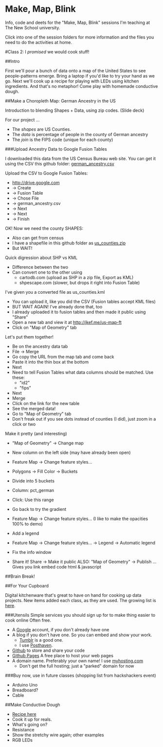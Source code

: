 Make, Map, Blink
==============

Info, code and deets for the "Make, Map, Blink" sessions I'm teaching at The New School university.

Click into one of the session folders for more information and the files you need to do the activities at home.

#Class 2: I *promised* we would cook stuff!

##Intro

First we'll pour a bunch of data onto a map of the United States to see people-patterns emerge. Bring a laptop if you'd like to try your hand as we go. Next we'll cook up a recipe for playing with LEDs using kitchen ingredients. And that's no metaphor! Come play with homemade conductive dough.

##Make a Choropleth Map: German Ancestry in the US

Introduction to blending Shapes + Data, using zip codes. (Slide deck)

For our project ...

- The *shapes* are US Counties. 
- The *data* is percentage of people in the county of German ancestry
- The *join* is the FIPS code (unique for each county)

###Upload Ancestry Data to Google Fusion Tables

I downloaded this data from the US Census Bureau web site. You can get it using the CSV this github folder: [german_ancestry.csv](https://github.com/jkeefe/make-map-blink/blob/master/class-02/german_ancestry.csv?raw=true)

Upload the CSV to Google Fusion Tables:
    
- http://drive.google.com
- -> Create
- -> Fusion Table
- -> Chose File
- -> german_ancestry.csv
- -> Next
- -> Next
- -> Finish
    
OK! Now we need the county SHAPES:

- Also can get from census
- I have a shapefile in this github folder as [us_counties.zip](https://github.com/jkeefe/make-map-blink/blob/master/class-02/us_counties.zip?raw=true)
- But WAIT!
    
Quick digression about SHP vs KML

- Difference between the two
- Can convert one to the other using 
    - cartodb.com (upload as SHP in a zip file, Export as KML)
    - shpescape.com (slower, but drops it right into Fusion Table)

I've given you a converted file as us_counties.kml

- You can upload it, like you did the CSV (Fusion tables accept KML files)
- BUT WAIT AGAIN! I've already done that, too
- I already uploaded it to fusion tables and then made it public using "Share"
- Open a new tab and view it at http://jkef.me/us-map-ft
- Click on "Map of Geometry" tab
        
Let's put them together!

- Be on the ancestry data tab
- File -> Merge
- Go copy the URL from the map tab and come back
- Paste it into the thin box at the bottom
- Next
- Need to tell Fusion Tables what data columns should be matched. Use these:
    - "id2"
    - "fips"
- Next
- Merge
- Click on the link for the new table
- See the merged data!
- Go to "Map of Geometry" tab
- Don't freak out if you see dots instead of counties (I did), just zoom in a click or two
    
Make it pretty (and interesting)

- "Map of Geometry" -> Change map
- New column on the left side (may have already been open)
- Feature Map -> Change feature styles...
- Polygons -> Fill Color -> Buckets
- Divide into 5 buckets
- Column: pct_german
- Click: Use this range

- Go back to try the gradient
- Feature Map -> Change feature styles... (I like to make the opacities 100% to demo)
 
- Add a legend
- Feature Map -> Change feature styles... -> Legend -> Automatic legend

- Fix the info window

- Share it!
    Share -> Make it public
    ALSO:
    "Map of Geometry" -> Publish ...
        Gives you
            link
            embed code
            html & javascript

##Brain Break!

##For Your Cupboard

Digital kitchenware that's great to have on hand for cooking up data projects. New items added each class, as they are used. The growing list is [here](link). 

###Utensils
Simple services you should sign up for to make thing easier to cook online Often free. 

- A [Google](http://accounts.google.com) account, if you don't already have one
- A blog if you don't have one. So you can embed and show your work.
	- [Tumblr](http://tumblr.com) is a good one. 
	- I use [Posthaven](http://posthaven.com).
- [Github](http://github.com) to store and share your code
- [Github Pages](https://pages.github.com/) A free place to host your web pages
- A domain name. Preferably your own name! I use [myhosting.com](http://myhosting.com)
	- Don't get the full hosting; just a "parked" domain for now

###Buy now, use in future classes
(shopping list from hackshackers event)

- Arduino Uno
- Breadboard?
- Cable


##Make Conductive Dough

* [Recipe here](http://courseweb.stthomas.edu/apthomas/SquishyCircuits/conductiveDough.htm)
* Cook it up for reals.
* What's going on?
* Resistance
* Show the stretchy wire again; other examples
* RGB LEDs


